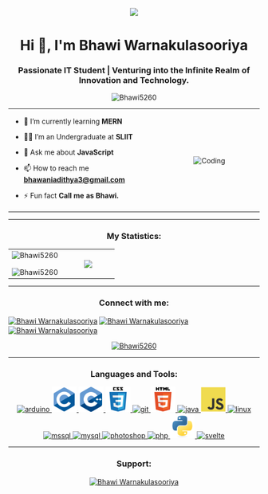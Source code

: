 <p align="center" ><img  src = "https://github.com/7oSkaaa/7oSkaaa/blob/main/Images/about_me.gif?raw=true" width = 100px></p>
<h1 align="center">Hi 👋, I'm Bhawi Warnakulasooriya</h1>
<h3 align="center">Passionate IT Student | Venturing into the Infinite Realm of Innovation and Technology.</h3>
<p align="center"> <img src="https://komarev.com/ghpvc/?username=Bhawi5260&label=Profile%20views&color=0e75b6&style=flat" alt="Bhawi5260" /> </p>

<table align="center">
<tr boarder="none">
<td width="60%" align="left">

- 🌱 I’m currently learning **MERN**

- 👨‍💻 I’m an Undergraduate at **SLIIT**

- 💬 Ask me about **JavaScript**

- 📫 How to reach me **bhawaniadithya3@gmail.com**

- ⚡ Fun fact **Call me as Bhawi.**
  
</td>    
   
<td width="50%" align="center">

<img align="center" alt="Coding" width="450" src="https://present.readthedocs.io/en/latest/_images/welcome-to-coding.gif">
</td>
</tr>
</table>    

---

<h3 align="center">My Statistics:</h3>
<p align="center">
<table align="center">
<tr border="none">
<td width="50%" align="center">
<img align="center"src="https://github-readme-stats.vercel.app/api?username=Bhawi5260&show_icons=true&locale=en" alt="Bhawi5260" />
<br><br>
<img src="https://github-readme-streak-stats.herokuapp.com/?user=Bhawi5260&" alt="Bhawi5260" />               
</td>
<td width="50%" align="center">

<img  align="center"  src="https://github-readme-stats.anuraghazra1.vercel.app/api/top-langs/?username=Bhawi5260&hide_border=false&no-bg=true&no-frame=true&langs_count=10"/>
       
</td>    
</tr>
</table>

---

<h3 align="center">Connect with me:</h3>
<p align="center">

<a href="https://www.linkedin.com/in/bhawani-adithya-a620a1264/" target="blank"><img align="center" src="https://raw.githubusercontent.com/rahuldkjain/github-profile-readme-generator/master/src/images/icons/Social/linked-in-alt.svg" alt="Bhawi Warnakulasooriya" height="40" width="50" /></a>
<a href="https://www.facebook.com/profile.php?id=100078795097751&mibextid=ZbWKwL" target="blank"><img align="center" src="https://raw.githubusercontent.com/rahuldkjain/github-profile-readme-generator/master/src/images/icons/Social/facebook.svg" alt="Bhawi Warnakulasooriya" height="40" width="50" /></a>
<a href="https://www.instagram.com/bhawi2002/" target="blank"><img align="center" src="https://raw.githubusercontent.com/rahuldkjain/github-profile-readme-generator/master/src/images/icons/Social/instagram.svg" alt="Bhawi Warnakulasooriya" height="40" width="50" /></a>

</p>

<p align="center"> <a href="https://github.com/ryo-ma/github-profile-trophy"><img src="https://github-profile-trophy.vercel.app/?username=Bhawi5260" alt="Bhawi5260" /></a> </p>


---

<h3 align="center">Languages and Tools:</h3>
<p align="center"> <a href="https://www.arduino.cc/" target="_blank" rel="noreferrer"> <img src="https://cdn.worldvectorlogo.com/logos/arduino-1.svg" alt="arduino" width="50" height="50"/> </a> <a href="https://www.cprogramming.com/" target="_blank" rel="noreferrer"> <img src="https://raw.githubusercontent.com/devicons/devicon/master/icons/c/c-original.svg" alt="c" width="50" height="50"/> </a> <a href="https://www.w3schools.com/cpp/" target="_blank" rel="noreferrer"> <img src="https://raw.githubusercontent.com/devicons/devicon/master/icons/cplusplus/cplusplus-original.svg" alt="cplusplus" width="50" height="50"/> </a> <a href="https://www.w3schools.com/css/" target="_blank" rel="noreferrer"> <img src="https://raw.githubusercontent.com/devicons/devicon/master/icons/css3/css3-original-wordmark.svg" alt="css3" width="50" height="50"/> </a> <a href="https://git-scm.com/" target="_blank" rel="noreferrer"> <img src="https://www.vectorlogo.zone/logos/git-scm/git-scm-icon.svg" alt="git" width="50" height="50"/> </a> <a href="https://www.w3.org/html/" target="_blank" rel="noreferrer"> <img src="https://raw.githubusercontent.com/devicons/devicon/master/icons/html5/html5-original-wordmark.svg" alt="html5" width="50" height="50"/> </a> <a href="https://www.java.com" target="_blank" rel="noreferrer"> <img src="https://i.postimg.cc/c1tQ6s1Y/Java-Light.png" alt="java" width="50" height="50"/> </a> <a href="https://developer.mozilla.org/en-US/docs/Web/JavaScript" target="_blank" rel="noreferrer"> <img src="https://raw.githubusercontent.com/devicons/devicon/master/icons/javascript/javascript-original.svg" alt="javascript" width="50" height="50"/> </a> <a href="https://www.linux.org/" target="_blank" rel="noreferrer"> <img src="https://i.postimg.cc/8zTGjzGz/Linux-Light.png" alt="linux" width="50" height="50"/> </a> <a href="https://www.microsoft.com/en-us/sql-server" target="_blank" rel="noreferrer"> <img src="https://i.postimg.cc/BQW2Kdtz/microsoft-SQL.png" alt="mssql" width="50" height="50"/> </a> <a href="https://www.mysql.com/" target="_blank" rel="noreferrer"> <img src="https://i.postimg.cc/k582q5vX/My-SQL-Light.png" alt="mysql" width="50" height="50"/> </a> <a href="https://www.photoshop.com/en" target="_blank" rel="noreferrer"> <img src="https://i.postimg.cc/cC3YzckT/Photoshop.png" alt="photoshop" width="50" height="50"/> </a> <a href="https://www.php.net" target="_blank" rel="noreferrer"> <img src="https://i.postimg.cc/Z5yjSTGw/PHP-Light.png" alt="php" width="50" height="50"/> </a> <a href="https://www.python.org" target="_blank" rel="noreferrer"> <img src="https://raw.githubusercontent.com/devicons/devicon/master/icons/python/python-original.svg" alt="python" width="50" height="50"/> </a> <a href="https://svelte.dev" target="_blank" rel="noreferrer"> <img src="https://upload.wikimedia.org/wikipedia/commons/1/1b/Svelte_Logo.svg" alt="svelte" width="50" height="50"/> </a> </p>

---

<h3 align="center">Support:</h3>
<p align="center"><a href="https://www.buymeacoffee.com/Bhawi Warnakulasooriya"> <img align="center" src="https://cdn.buymeacoffee.com/buttons/v2/default-yellow.png" height="50" width="210" alt="Bhawi Warnakulasooriya" /></a></p>
